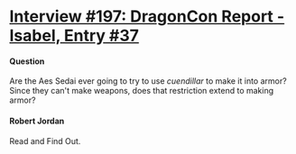 # [Interview #197: DragonCon Report - Isabel, Entry #37](https://www.theoryland.com/intvmain.php?i=197#37)

#### Question

Are the Aes Sedai ever going to try to use
*cuendillar*
to make it into armor? Since they can't make weapons, does that restriction extend to making armor?

#### Robert Jordan

Read and Find Out.


